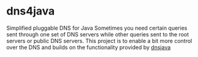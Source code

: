 # dns4java
Simplified pluggable DNS for Java
Sometimes you need certain queries sent through one set of DNS servers while other queries sent to the root servers or public DNS servers.
This project is to enable a bit more control over the DNS and builds on the functionality provided by [dnsjava](http://dnsjava.org/)